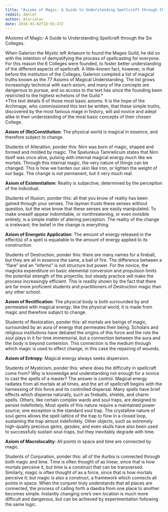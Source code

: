 ```yaml
---
title: "Axioms of Magic: A Guide to Understanding Spellcraft through the Six Colleges."
reddit: 48nlet
author: Alarialas
date: 2016-03-02T18:55:47Z
---
```


#Axioms of Magic: A Guide to Understanding Spellcraft through the Six Colleges.    

When Galerion the Mystic left Artaeum to found the Mages Guild, he did so with the intention of demystifying the process of spellcasting for everyone. For this reason the 6 Colleges were founded, to foster better understanding of the different aspects of spellcraft. A little-known fact, however, is that before the institution of the Colleges, Galerion compiled a list of magical truths known as the 77 Axioms of Magical Understanding. The list grows increasingly technical with each axiom, and many of the concepts are dangerous to pursue, and so access to the text has since the founding been restricted to the highest echelons of the Guild.*    
*This text details 6 of those most basic axioms. It is the hope of the Archmage, who commissioned this text be written, that these simple truths, discovered by the most famous mage in history, will aid novice and adept alike in their understanding of the most basic concepts of their chosen College.

**Axiom of (Re)Constitution**: The physical world is magical in essence, and therefore subject to change.    

Students of Alteration, ponder this: Nirn was born of magic, shaped and formed and molded by magic. The Spelunkus Tamrielicum states that Nirn itself was once alive, pulsing with internal magical energy much like we mortals. Through this internal magic, the very nature of things can be changed. This is how we harden our skin like iron, or lighten the weight of our bags. The change is not permanent, but it very much real.    

**Axiom of Existentialism**: Reality is subjective, determined by the perception of the individual.    

Students of Illusion, ponder this: all that you know of reality has been gained through your senses. The layman trusts these senses without question, but the wise know that these senses are easily manipulated. To make oneself appear indomitable, or nonthreatening, or even invisible entirely, is a simple matter of altering perception. The reality of the change is irrelevant; the belief in the change is everything.    

**Axiom of Energetic Application**: The amount of energy released in the effect(s) of a spell is equatable to the amount of energy applied to its construction.    

Students of Destruction, ponder this: there are many names for a fireball, but they are all in essence the same, a ball of fire. The difference between a “flare” and an “inferno” is not structure but power. For the novice, the magicka expenditure on basic elemental conversion and propulsion limits the potential strength of the projectile, but steady practice will make the process increasingly efficient. This is readily shown by the fact that there are far more proficient students and practitioners of Destruction magic than any other school.    

**Axiom of Rectification**: The physical body is both surrounded by and permeated with magical energy; like the physical world, it is made from magic and therefore subject to change.    

Students of Restoration, ponder this: all mortals are beings of magic, surrounded by an aura of energy that permeates their being. Scholars and religious institutions have debated the origins of this force and the role the soul plays in it for time immemorial, but a connection between the aura and the body is beyond contention. This connection is the medium through which magic is used to effect change, in this case the repairing of wounds.    

**Axiom of Entropy**: Magical energy always seeks dispersion.    

Students of Mysticism, ponder this: where does the difficulty in spellcraft come from? Why is knowledge and understanding not enough for a novice to cast the spells of a master? The answer is control. Magical energy radiates from all mortals at all times, and the art of spellcraft begins with the harnessing of this force and its controlled dispersal. Many spells have brief effects which disperse naturally, such as fireballs, shields, and charm spells. Others, like certain complex wards and soul traps, are designed to persist indefinitely. Most spells of this nature require a maintained power source; one exception is the standard soul trap. The crystalline nature of soul gems allows the spell-lattice of the trap to flow in a closed loop, sustaining the trap almost indefinitely. Other objects, such as extremely high-quality precious gems, geodes, and even skulls have also been used to successfully sustain soul-traps, but they inevitably degrade with time.    

**Axiom of Macrolocality**: All points in space and time are connected by magic.    

Students of Conjuration, ponder this: all of the Aurbis is connected through both magic and time. Time is often thought of as linear, since that is how mortals perceive it, but time is a construct that can be transversed. Similarly, magic is often thought of as a force, since that is how mortals perceive it; but magic is also a construct, a framework which connects all points in space. When the conjurer truly understands that all places are connected, the process of calling forth a daedra from one place to another becomes simple. Instantly changing one’s own location is much more difficult and dangerous, but can be achieved by experimentation following the same logic.


 






